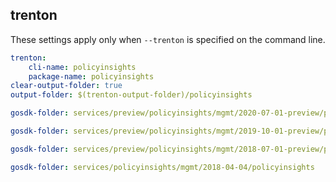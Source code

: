 
## trenton

These settings apply only when `--trenton` is specified on the command line.

``` yaml $(trenton)
trenton:
    cli-name: policyinsights
    package-name: policyinsights
clear-output-folder: true
output-folder: $(trenton-output-folder)/policyinsights
```

``` yaml $(tag) == 'package-2020-07' && $(trenton)
gosdk-folder: services/preview/policyinsights/mgmt/2020-07-01-preview/policyinsights
```

``` yaml $(tag) == 'package-2019-10' && $(trenton)
gosdk-folder: services/preview/policyinsights/mgmt/2019-10-01-preview/policyinsights
```

``` yaml $(tag) == 'package-2018-07' && $(trenton)
gosdk-folder: services/preview/policyinsights/mgmt/2018-07-01-preview/policyinsights
```

``` yaml $(tag) == 'package-2018-04' && $(trenton)
gosdk-folder: services/policyinsights/mgmt/2018-04-04/policyinsights
```
